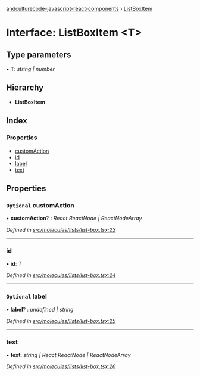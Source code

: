 [andculturecode-javascript-react-components](../README.md) › [ListBoxItem](listboxitem.md)

# Interface: ListBoxItem <**T**>

## Type parameters

▪ **T**: *string | number*

## Hierarchy

* **ListBoxItem**

## Index

### Properties

* [customAction](listboxitem.md#optional-customaction)
* [id](listboxitem.md#id)
* [label](listboxitem.md#optional-label)
* [text](listboxitem.md#text)

## Properties

### `Optional` customAction

• **customAction**? : *React.ReactNode | ReactNodeArray*

*Defined in [src/molecules/lists/list-box.tsx:23](https://github.com/AndcultureCode/AndcultureCode.JavaScript.React.Components/blob/d179e3a/src/molecules/lists/list-box.tsx#L23)*

___

###  id

• **id**: *T*

*Defined in [src/molecules/lists/list-box.tsx:24](https://github.com/AndcultureCode/AndcultureCode.JavaScript.React.Components/blob/d179e3a/src/molecules/lists/list-box.tsx#L24)*

___

### `Optional` label

• **label**? : *undefined | string*

*Defined in [src/molecules/lists/list-box.tsx:25](https://github.com/AndcultureCode/AndcultureCode.JavaScript.React.Components/blob/d179e3a/src/molecules/lists/list-box.tsx#L25)*

___

###  text

• **text**: *string | React.ReactNode | ReactNodeArray*

*Defined in [src/molecules/lists/list-box.tsx:26](https://github.com/AndcultureCode/AndcultureCode.JavaScript.React.Components/blob/d179e3a/src/molecules/lists/list-box.tsx#L26)*
